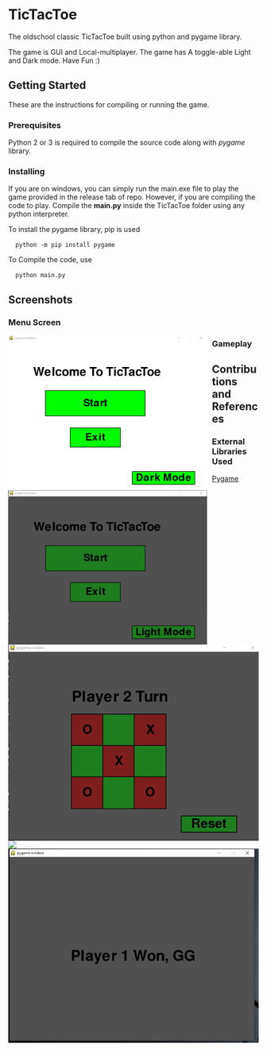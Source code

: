 # TicTacToe
The oldschool classic TicTacToe built using python and pygame library.

The game is GUI and Local-multiplayer.
The game has A toggle-able Light and Dark mode.
Have Fun :)

## Getting Started
These are the instructions for compiling or running the game.

### Prerequisites
Python 2 or 3 is required to compile the source code along with *pygame* library.

### Installing
If you are on windows, you can simply run the main.exe file to play the game provided in the release tab of repo.
However, if you are compiling the code to play.
Compile the **main.py** inside the TicTacToe folder using any python interpreter. 

To install the pygame library, pip is used
```
  python -m pip install pygame
```

To Compile the code, use
```
  python main.py
```

## Screenshots
### Menu Screen
<img src="https://github.com/Bhaikko/TicTacToe/blob/master/Screenshots/LighModeMenu.png"
     style="float: left; margin-right: 10px;" width="400"/>
     
<img src="https://github.com/Bhaikko/TicTacToe/blob/master/Screenshots/DarkModeMenu.png"
     style="float: left; margin-right: 10px;" width="400"/>
     
### Gameplay
<img src="https://github.com/Bhaikko/TicTacToe/blob/master/Screenshots/Gameplay.png"
     style="float: left; margin-right: 10px;" />
<img src="https://github.com/Bhaikko/TicTacToe/blob/master/Screenshots/WinnerMoment.png"
     style="float: left; margin-right: 10px;" />
<img src="https://github.com/Bhaikko/TicTacToe/blob/master/Screenshots/WinnerScreen.png"
     style="float: left; margin-right: 10px;" />
     
 
## Contributions and References
### External Libraries Used
[Pygame](https://pygame.org)<br>
